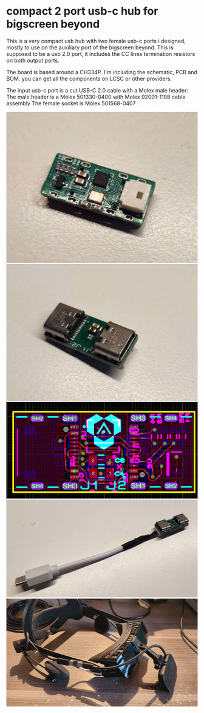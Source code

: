 # compact 2 port usb-c hub for bigscreen beyond
This is a very compact usb hub with two female usb-c ports i designed, mostly to use on the auxiliary port of the bigscreen beyond. This is supposed to be a usb 2.0 port, it includes the CC lines termination resistors on both output ports.

The board is based around a CH334P. I'm including the schematic, PCB and BOM. you can get all the components on LCSC or other providers. 

The input usb-c port is a cut USB-C 2.0 cable with a Molex male header:
The male header is a Molex 501330-0400 with Molex 92001-1198 cable assembly
The female socket is Molex 501568-0407

![pic](/Pictures/1.png)
![pic](/Pictures/2.png)
![pic](/Pictures/PCB.png)
![pic](/Pictures/3.jpeg)
![pic](/Pictures/4.jpeg)
